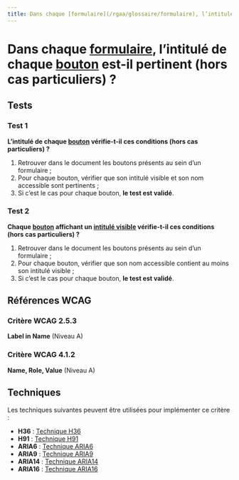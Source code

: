 ```yaml
---
title: Dans chaque [formulaire](/rgaa/glossaire/formulaire), l’intitulé de chaque [bouton](/rgaa/glossaire/bouton-formulaire) est-il pertinent (hors cas particuliers) ?
---
```


# Dans chaque [formulaire](/rgaa/glossaire/formulaire), l’intitulé de chaque [bouton](/rgaa/glossaire/bouton-formulaire) est-il pertinent (hors cas particuliers) ?



## Tests

### Test 1

**L’intitulé de chaque [bouton](/rgaa/glossaire/bouton-formulaire) vérifie-t-il ces conditions (hors cas particuliers) ?**

1. Retrouver dans le document les boutons présents au sein d’un formulaire ;
2. Pour chaque bouton, vérifier que son intitulé visible et son nom accessible sont pertinents ;
3. Si c’est le cas pour chaque bouton, **le test est validé**.

### Test 2

**Chaque [bouton](/rgaa/glossaire/bouton-formulaire) affichant un [intitulé visible](/rgaa/glossaire/intitule-visible) vérifie-t-il ces conditions (hors cas particuliers) ?**

1. Retrouver dans le document les boutons présents au sein d’un formulaire ;
2. Pour chaque bouton, vérifier que son nom accessible contient au moins son intitulé visible ;
3. Si c’est le cas pour chaque bouton, **le test est validé**.



## Références WCAG

### Critère WCAG 2.5.3

**Label in Name** (Niveau A)

### Critère WCAG 4.1.2

**Name, Role, Value** (Niveau A)



## Techniques

Les techniques suivantes peuvent être utilisées pour implémenter ce critère :

- **H36** : [Technique H36](https://www.w3.org/WAI/WCAG21/Techniques/html/H36)
- **H91** : [Technique H91](https://www.w3.org/WAI/WCAG21/Techniques/html/H91)
- **ARIA6** : [Technique ARIA6](https://www.w3.org/WAI/WCAG21/Techniques/html/ARIA6)
- **ARIA9** : [Technique ARIA9](https://www.w3.org/WAI/WCAG21/Techniques/html/ARIA9)
- **ARIA14** : [Technique ARIA14](https://www.w3.org/WAI/WCAG21/Techniques/html/ARIA14)
- **ARIA16** : [Technique ARIA16](https://www.w3.org/WAI/WCAG21/Techniques/html/ARIA16)

